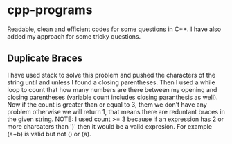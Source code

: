 # cpp-programs
Readable, clean and efficient codes for some questions in C++.
I have also added my approach for some tricky questions.

## Duplicate Braces
I have used stack to solve this problem and pushed the characters of the string until and unless I found a closing parentheses. Then I used a while loop to count that how many numbers are there between my opening and closing parentheses (variable count includes closing paranthesis as well). Now if the count is greater than or equal to 3, them we don't have any problem otherwise we will return 1, that means there are reduntant braces in the given string.
NOTE: 
I used count >= 3 because if an expression has 2 or more charcaters than ')' then it would be a valid expresion.
For example (a+b) is valid but not () or (a).
